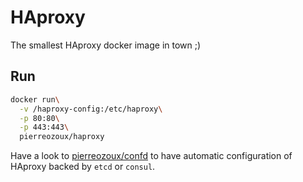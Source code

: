 # HAproxy

The smallest HAproxy docker image in town ;)

## Run

```bash
docker run\
  -v /haproxy-config:/etc/haproxy\
  -p 80:80\
  -p 443:443\
  pierreozoux/haproxy
```

Have a look to [pierreozoux/confd](https://registry.hub.docker.com/u/pierreozoux/confd/) to have automatic configuration of HAproxy backed by `etcd` or `consul`.
